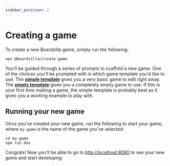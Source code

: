 ```yaml
---
sidebar_position: 2
---
```


# Creating a game

To create a new Boardzilla game, simply run the following:

```console
npx @boardzilla/create-game
```

You'll be guided through a series of prompts to scaffold a new game. One of the choices you'll be prompted with is which game template you'd like to use.
The **[simple template](https://github.com/boardzilla/boardzilla-starter-game)** gives you a very basic game to edit right away. The **[empty template](https://github.com/boardzilla/boardzilla-empty-game)** gives you a completely empty game to use. If this is your first time making a game, the simple template is probably best as it gives you a working example to play with.

## Running your new game

Once you've created your new game, run the following to start your game, where `my-game` is the name of the game you've selected:

```console
cd my-game
npm run dev
```

Congrats! Now you'll be able to go to [http://localhost:8080](http://localhost:8080) to see your new game and start developing.
